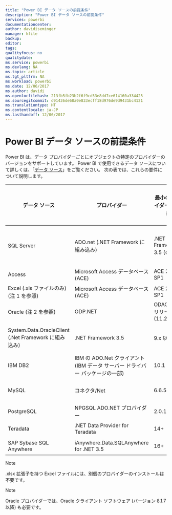 ```yaml
---
title: "Power BI データ ソースの前提条件"
description: "Power BI データ ソースの前提条件"
services: powerbi
documentationcenter: 
author: davidiseminger
manager: kfile
backup: 
editor: 
tags: 
qualityfocus: no
qualitydate: 
ms.service: powerbi
ms.devlang: NA
ms.topic: article
ms.tgt_pltfrm: NA
ms.workload: powerbi
ms.date: 12/06/2017
ms.author: davidi
ms.openlocfilehash: 213fb5fb23b2f6f9cd53e8dd7ce614160a334425
ms.sourcegitcommit: d91436de68a0e833ecff18d976de9d9431bc4121
ms.translationtype: HT
ms.contentlocale: ja-JP
ms.lasthandoff: 12/06/2017
---
```

# <a name="power-bi-data-source-prerequisites"></a>Power BI データ ソースの前提条件
Power BI は、データ プロバイダーごとにオブジェクトの特定のプロバイダーのバージョンをサポートしています。 Power BI で使用できるデータ ソースについて詳しくは、「[データ ソース](desktop-data-sources.md)」をご覧ください。 次の表では、これらの要件について説明します。

| データ ソース | プロバイダー | 最小のプロバイダー バージョン | 最小のデータ ソース バージョン | サポートされているデータ ソース オブジェクト | ダウンロード リンク |
| --- | --- | --- | --- | --- | --- |
| SQL Server |ADO.net (.NET Framework に組み込み) |.NET Framework 3.5 (のみ) |SQL Server 2005 以降 |テーブル/ビュー、スカラー関数、テーブル関数 |.NET framework 3.5 以降に含まれる |
| Access |Microsoft Access データベース (ACE) |ACE 2010 SP1 |制限なし |テーブル/ビュー |[ダウンロード リンク](http://go.microsoft.com/fwlink/?linkid=285987&clcid=0x409) |
| Excel (.xls ファイルのみ) (注 1 を参照) |Microsoft Access データベース (ACE) |ACE 2010 SP1 |制限なし |テーブル、シート |[ダウンロード リンク](http://go.microsoft.com/fwlink/?linkid=285987&clcid=0x409) |
| Oracle (注 2 を参照) |ODP.NET |ODAC 11.2 リリース 5 (11.2.0.3.20) |9.x 以降 |テーブル/ビュー |[ダウンロード リンク](http://go.microsoft.com/fwlink/?linkid=272376&clcid=0x409) |
| System.Data.OracleClient (.Net Framework に組み込み) |.NET Framework 3.5 |9.x 以降 |テーブル/ビュー |.NET Framework 3.5 以降に含まれる | |
| IBM DB2 |IBM の ADO.Net クライアント (IBM データ サーバー ドライバー パッケージの一部) |10.1 |9.1+ |テーブル/ビュー |[ダウンロード リンク](http://go.microsoft.com/fwlink/?linkid=274911&clcid=0x409) |
| MySQL |コネクタ/Net |6.6.5 |5.1 |テーブル/ビュー、スカラー関数 |[ダウンロード リンク](http://go.microsoft.com/fwlink/?linkid=278885&clcid=0x409) |
| PostgreSQL |NPGSQL ADO.NET プロバイダー |2.0.12 |7.4 |テーブル/ビュー |[ダウンロード リンク](http://go.microsoft.com/fwlink/?linkid=282716&clcid=0x409) |
| Teradata |.NET Data Provider for Teradata |14+ |12+ |テーブル/ビュー |[ダウンロード リンク](http://go.microsoft.com/fwlink/?linkid=278886&clcid=0x409) |
| SAP Sybase SQL Anywhere |iAnywhere.Data.SQLAnywhere for .NET 3.5 |16+ |16+ |テーブル/ビュー |[ダウンロード リンク](http://go.microsoft.com/fwlink/?linkid=324846) |

>[!NOTE]
>.xlsx 拡張子を持つ Excel ファイルには、別個のプロバイダーのインストールは不要です。

>[!NOTE]
>Oracle プロバイダーでは、Oracle クライアント ソフトウェア (バージョン 8.1.7 以降) も必要です。
> 
> 

